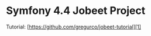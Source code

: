 # Symfony 4.4 Jobeet Project

Tutorial: [https://github.com/gregurco/jobeet-tutorial][1]

[1]: https://github.com/gregurco/jobeet-tutorial

